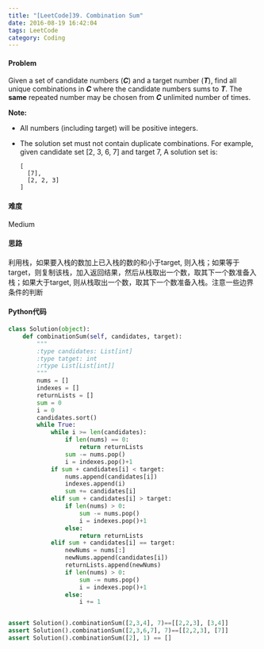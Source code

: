```yaml
---
title: "[LeetCode]39. Combination Sum"
date: 2016-08-19 16:42:04
tags: LeetCode
category: Coding
---
```


#### Problem
Given a set of candidate numbers (***C***) and a target number (***T***), find all unique combinations in ***C*** where the candidate numbers sums to ***T***.
The **same** repeated number may be chosen from ***C*** unlimited number of times.

**Note:**
* All numbers (including target) will be positive integers.

* The solution set must not contain duplicate combinations.
  For example, given candidate set [2, 3, 6, 7] and target 7,
  A solution set is:

  ```
  [
    [7],
    [2, 2, 3]
  ]
  ```



#### 难度

Medium



#### 思路

利用栈，如果要入栈的数加上已入栈的数的和小于target, 则入栈；如果等于target，则复制该栈，加入返回结果，然后从栈取出一个数，取其下一个数准备入栈；如果大于target, 则从栈取出一个数，取其下一个数准备入栈。注意一些边界条件的判断



#### Python代码
```python
class Solution(object):
    def combinationSum(self, candidates, target):
        """
        :type candidates: List[int]
        :type tatget: int
        :rtype List[List[int]]
        """
        nums = []
        indexes = []
        returnLists = []
        sum = 0
        i = 0
        candidates.sort()
        while True:
            while i >= len(candidates):
                if len(nums) == 0:
                    return returnLists
                sum -= nums.pop()
                i = indexes.pop()+1
            if sum + candidates[i] < target:
                nums.append(candidates[i])
                indexes.append(i)
                sum += candidates[i]
            elif sum + candidates[i] > target:
                if len(nums) > 0:
                    sum -= nums.pop()
                    i = indexes.pop()+1
                else:
                    return returnLists
            elif sum + candidates[i] == target:
                newNums = nums[:]
                newNums.append(candidates[i])
                returnLists.append(newNums)
                if len(nums) > 0:
                    sum -= nums.pop()
                    i = indexes.pop()+1
                else:
                    i += 1


assert Solution().combinationSum([2,3,4], 7)==[[2,2,3], [3,4]]
assert Solution().combinationSum([2,3,6,7], 7)==[[2,2,3], [7]]
assert Solution().combinationSum([2], 1) == []
```
